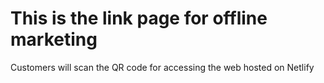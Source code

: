 # This is the link page for offline marketing

Customers will scan the QR code for accessing the web hosted on Netlify
